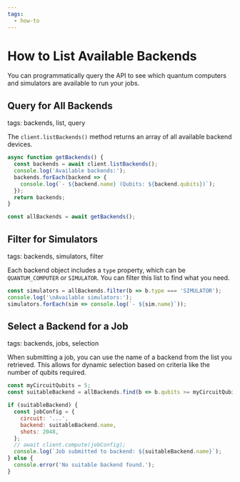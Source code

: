 ```yaml
---
tags:
  - how-to
---
```

# How to List Available Backends

You can programmatically query the API to see which quantum computers and simulators are available to run your jobs.

## Query for All Backends
tags: backends, list, query

The `client.listBackends()` method returns an array of all available backend devices.

```javascript
async function getBackends() {
  const backends = await client.listBackends();
  console.log('Available backends:');
  backends.forEach(backend => {
    console.log(`- ${backend.name} (Qubits: ${backend.qubits})`);
  });
  return backends;
}

const allBackends = await getBackends();
```

## Filter for Simulators
tags: backends, simulators, filter

Each backend object includes a `type` property, which can be `QUANTUM_COMPUTER` or `SIMULATOR`. You can filter this list to find what you need.

```javascript
const simulators = allBackends.filter(b => b.type === 'SIMULATOR');
console.log('\nAvailable simulators:');
simulators.forEach(sim => console.log(`- ${sim.name}`));
```

## Select a Backend for a Job
tags: backends, jobs, selection

When submitting a job, you can use the name of a backend from the list you retrieved. This allows for dynamic selection based on criteria like the number of qubits required.

```javascript
const myCircuitQubits = 5;
const suitableBackend = allBackends.find(b => b.qubits >= myCircuitQubits && b.status === 'ONLINE');

if (suitableBackend) {
  const jobConfig = {
    circuit: '...',
    backend: suitableBackend.name,
    shots: 2048,
  };
  // await client.compute(jobConfig);
  console.log(`Job submitted to backend: ${suitableBackend.name}`);
} else {
  console.error('No suitable backend found.');
}
```
